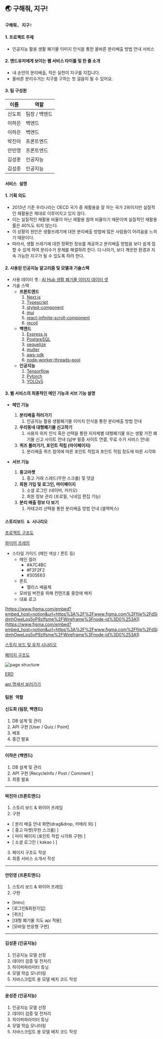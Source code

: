 ## 🌏 구해줘, 지구!

### **`구해줘, 지구!`**

#### 1. 프로젝트 주제

- 인공지능 활용 생활 폐기물 이미지 인식을 통한 올바른 분리배출 방법 안내 서비스

#### 2. 엔드유저에게 보이는 웹 서비스 타이틀 및 한 줄 소개

- 내 손안의 분리배출, 작은 실천이 지구를 지킵니다.
- 올바른 분리수거는 지구를 구하는 첫 걸음이 될 수 있어요.

#### 3. 팀 구성원
| 이름 | 역할 |
| ------ | ------ |
| 신도희 | 팀장 / 백엔드 |
| 이하은 | 백엔드 |
| 이하은 | 백엔드 |
| 박진아 | 프론트엔드 |
| 안민영 | 프론트엔드 |
| 김성훈 | 인공지능 |
| 김성훈 | 인공지능 |

### **`서비스 설명`**
#### 1. 기획 의도

- 2013년 기준 우리나라는 OECD 국가 중 재활용을 잘 하는 국가 2위이지만 실질적인 재활용은 제대로 이루어지고 있지 않다.
- 이는 실질적인 재활용 비율이 아닌 재활용 참여 비율이기 때문이며 실질적인 재활용률은 40%도 되지 않는다.
- 이 상황의 원인은 생활쓰레기에 대한 분리배출 방법에 많은 사람들이 어려움을 느끼기 때문이다.
- 따라서, 생활 쓰레기에 대한 정확한 정보를 제공하고 분리배출 방법을 보다 쉽게 접할 수 있게 하여 분리수거 문제를 해결하려 한다. 더 나아가, 보다 깨끗한 환경과 지속 가능한 지구가 될 수 있도록 하려 한다.

#### 2. 사용된 인공지능 알고리즘 및 모델과 기술스택
- 사용 데이터 셋 : [AI Hub 생활 폐기물 이미지 데이터 셋](https://aihub.or.kr/aihubdata/data/view.do?currMenu=115&topMenu=100&aihubDataSe=realm&dataSetSn=140)
- 기술 스택
    - **프론트엔드**
        1. [Next.js](https://nextjs.org/)
        2. [Typescript](https://www.typescriptlang.org/)
        3. [styled-component](https://styled-components.com/)
        4. [mui](https://mui.com/)
        5. [react-infinite-scroll-component](https://www.npmjs.com/package/react-infinite-scroll-component) 
        6. [recoil](https://recoiljs.org/)
    - **백엔드**
        1. [Express.js](https://expressjs.com/)
        2. [PostgreSQL](https://www.postgresql.org/)
        3. [sequelize](https://sequelize.org/)
        4. [multer](https://www.npmjs.com/package/multer)
        5. [aws-sdk](https://aws.amazon.com/sdk-for-javascript/)
        6. [node-worker-threads-pool](https://www.npmjs.com/package/node-worker-threads-pool)
    - **인공지능**
        1. [Tensorflow](https://www.tensorflow.org/)
        2. [Pytorch](https://pytorch.org/)
        3. [YOLOv5](https://github.com/ultralytics/yolov5)
        
#### 3. 웹 서비스의 최종적인 메인 기능과 서브 기능 설명
- **메인 기능**
    1. **분리배출 하러가기**
        1. 인공지능 활용 생활폐기물 이미지 인식을 통한 분리배출 방법 안내
    2. **우리동네 대형폐기물 신고하기**
        1. 사용자 위치 인식 혹은 선택을 통한 지자체별 대형폐기물 또는 생활 가전 폐기물 신고 사이트 안내 (납부 필증 사이트 연결, 무료 수거 서비스 안내)
    3. **퀴즈 풀러가기, 포인트 적립 (마이페이지)**
        1. 분리배출 퀴즈 참여에 따른 포인트 적립과 포인트 적립 정도에 따른 시각화

- **서브 기능**
    1. **중고마켓**
        1. 중고 거래 스레드(무한 스크롤) 및 댓글
    2. **회원 가입 및 로그인, 마이페이지**
        1. 소셜 로그인 (네이버, 카카오)
        2. 회원 정보 관리 (프로필, 닉네임 편집 기능)
    3. **분리 배출 정보 다 보기** 
        1. 카테고리 선택을 통한 분리배출 방법 안내 (셀렉박스)

### **`스토리보드 & 시나리오`**

[프로젝트 구조도](https://s3.us-west-2.amazonaws.com/secure.notion-static.com/9586e707-ba9f-4298-a968-7f17d85ff0e5/Untitled.png?X-Amz-Algorithm=AWS4-HMAC-SHA256&X-Amz-Content-Sha256=UNSIGNED-PAYLOAD&X-Amz-Credential=AKIAT73L2G45EIPT3X45%2F20220722%2Fus-west-2%2Fs3%2Faws4_request&X-Amz-Date=20220722T022846Z&X-Amz-Expires=86400&X-Amz-Signature=e6f01ebffa03840e45ac8f7adbbcdff76a807db46d17d59cf7521b0dea176e74&X-Amz-SignedHeaders=host&response-content-disposition=filename%20%3D%22Untitled.png%22&x-id=GetObject)

 
[와이어 프레임](https://www.figma.com/file/dSjdmhOweLps5vP9zIfsme/Wireframe?node-id=0%3A1)

- 스타일 가이드 (메인 색상 / 폰트 등)
    - 메인 컬러
        - #A7C4BC
        - #F2F2F2
        - #305E63
    - 폰트
        - 엘리스 배움체
    - 모바일 버전을 위해 컨텐츠를 중앙에 배치
    - 대표 로고

[https://www.figma.com/embed?embed_host=notion&url=https%3A%2F%2Fwww.figma.com%2Ffile%2FdSjdmhOweLps5vP9zIfsme%2FWireframe%3Fnode-id%3D0%253A1](https://www.figma.com/embed?embed_host=notion&url=https%3A%2F%2Fwww.figma.com%2Ffile%2FdSjdmhOweLps5vP9zIfsme%2FWireframe%3Fnode-id%3D0%253A1)

[스토리 보드 및 유저 시나리오](https://docs.google.com/spreadsheets/d/1Gv8fvA-80mt02lMYLZNUqs3o3ZKHG1Lz3iDeypcRL3A/edit#gid=0)


[페이지 구조도](https://www.figma.com/file/dSjdmhOweLps5vP9zIfsme/Wireframe?node-id=323%3A1979)

![page structure](https://s3.us-west-2.amazonaws.com/secure.notion-static.com/e4b4e6f3-f329-446a-b5f6-84cd746a7dbf/page_structure.png?X-Amz-Algorithm=AWS4-HMAC-SHA256&X-Amz-Content-Sha256=UNSIGNED-PAYLOAD&X-Amz-Credential=AKIAT73L2G45EIPT3X45%2F20220722%2Fus-west-2%2Fs3%2Faws4_request&X-Amz-Date=20220722T023347Z&X-Amz-Expires=86400&X-Amz-Signature=34f1a9849f7387a520a9c89068ace830b8392720a69cb2cc35365dc193d0884a&X-Amz-SignedHeaders=host&response-content-disposition=filename%20%3D%22page%2520structure.png%22&x-id=GetObject)

[ERD](https://s3.us-west-2.amazonaws.com/secure.notion-static.com/5ef7a022-0eee-485f-8b34-ed459972b6ce/Untitled.png?X-Amz-Algorithm=AWS4-HMAC-SHA256&X-Amz-Content-Sha256=UNSIGNED-PAYLOAD&X-Amz-Credential=AKIAT73L2G45EIPT3X45%2F20220722%2Fus-west-2%2Fs3%2Faws4_request&X-Amz-Date=20220722T023408Z&X-Amz-Expires=86400&X-Amz-Signature=51352e26da041293d388bfe13545dffd397e1277182c923ba72ecb01d3e71577&X-Amz-SignedHeaders=host&response-content-disposition=filename%20%3D%22Untitled.png%22&x-id=GetObject)

[api 명세서 보러가기](https://documenter.getpostman.com/view/19591285/UzBiQUw9#644af286-9b0d-4bdf-8ec2-d11a18e508f3) 

### **`팀원 역할`**
#### 신도희 (팀장, 백엔드) ####
1. DB 설계 및 관리
2. API 구현 [User / Quiz / Point]
3. 배포
4. 중간 발표 
---
#### 이하은 (백엔드) ####
1. DB 설계 및 관리
2. API 구현 [RecycleInfo / Post / Comment ] 
3. 최종 발표 
---
#### 박진아 (프론트엔드) #### 
1. 스토리 보드 & 와이어 프레임
2. 구현
  - [ 분리 배출 안내 화면(drag&drop, 카메라 외) ]
  - [ 중고 마켓(무한 스크롤) ]
  - [ 마이 페이지 (포인트 적립 시각화 구현) ]
  - [ 소셜 로그인 ( kakao ) ]
3. 페이지 구조도 작성
4. 최종 서비스 소개서 작성  
---
#### 안민영 (프론트엔드) #### 
1. 스토리 보드 & 와이어 프레임
2. 구현 
  - [Intro]
  - [로그인&회원가입]
  - [퀴즈]
  - [대형 폐기물 지도 api 적용]
  - [모바일 반응형 구현]   
---
#### 김성훈 (인공지능) #####
1. 인공지능 모델 선정 
2. 데이터 검증 및 전처리
3. 하이퍼파라미터 튜닝
4. 모델 학습 모니터링 
5. 자바스크립트 용 모델 배치 코드 작성 
---
#### 윤성준 (인공지능) #### 
1. 인공지능 모델 선정 
2. 데이터 검증 및 전처리
3. 하이퍼파라미터 튜닝
4. 모델 학습 모니터링 
5. 자바스크립트 용 모델 배치 코드 작성 
